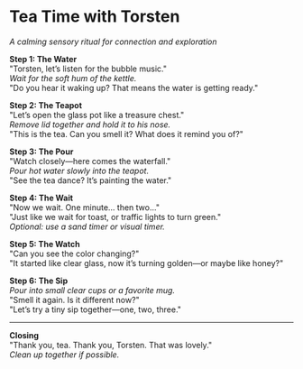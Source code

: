 # Tea Time with Torsten
_A calming sensory ritual for connection and exploration_

**Step 1: The Water**  
"Torsten, let’s listen for the bubble music."  
_Wait for the soft hum of the kettle._  
"Do you hear it waking up? That means the water is getting ready."  

**Step 2: The Teapot**  
"Let’s open the glass pot like a treasure chest."  
_Remove lid together and hold it to his nose._  
"This is the tea. Can you smell it? What does it remind you of?"  

**Step 3: The Pour**  
"Watch closely—here comes the waterfall."  
_Pour hot water slowly into the teapot._  
"See the tea dance? It’s painting the water."  

**Step 4: The Wait**  
"Now we wait. One minute... then two..."  
"Just like we wait for toast, or traffic lights to turn green."  
_Optional: use a sand timer or visual timer._  

**Step 5: The Watch**  
"Can you see the color changing?"  
"It started like clear glass, now it’s turning golden—or maybe like honey?"  

**Step 6: The Sip**  
_Pour into small clear cups or a favorite mug._  
"Smell it again. Is it different now?"  
"Let’s try a tiny sip together—one, two, three."  

---

**Closing**  
"Thank you, tea. Thank you, Torsten. That was lovely."  
_Clean up together if possible._
